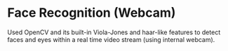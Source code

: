 # **Face Recognition (Webcam)**

Used OpenCV and its built-in Viola-Jones and haar-like features to detect faces and eyes within a real time video stream (using internal webcam).

